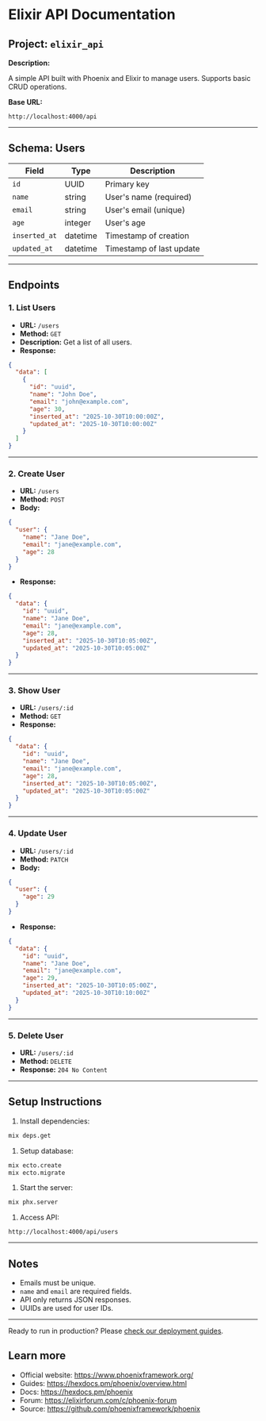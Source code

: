 # Elixir API Documentation

## Project: `elixir_api`

**Description:**

A simple API built with Phoenix and Elixir to manage users. Supports basic CRUD operations.

**Base URL:**

```
http://localhost:4000/api
```

---

## Schema: Users

| Field | Type | Description |
| --- | --- | --- |
| `id` | UUID | Primary key |
| `name` | string | User's name (required) |
| `email` | string | User's email (unique) |
| `age` | integer | User's age |
| `inserted_at` | datetime | Timestamp of creation |
| `updated_at` | datetime | Timestamp of last update |

---

## Endpoints

### 1. List Users

- **URL:** `/users`
- **Method:** `GET`
- **Description:** Get a list of all users.
- **Response:**

```json
{
  "data": [
    {
      "id": "uuid",
      "name": "John Doe",
      "email": "john@example.com",
      "age": 30,
      "inserted_at": "2025-10-30T10:00:00Z",
      "updated_at": "2025-10-30T10:00:00Z"
    }
  ]
}
```

---

### 2. Create User

- **URL:** `/users`
- **Method:** `POST`
- **Body:**

```json
{
  "user": {
    "name": "Jane Doe",
    "email": "jane@example.com",
    "age": 28
  }
}
```

- **Response:**

```json
{
  "data": {
    "id": "uuid",
    "name": "Jane Doe",
    "email": "jane@example.com",
    "age": 28,
    "inserted_at": "2025-10-30T10:05:00Z",
    "updated_at": "2025-10-30T10:05:00Z"
  }
}
```

---

### 3. Show User

- **URL:** `/users/:id`
- **Method:** `GET`
- **Response:**

```json
{
  "data": {
    "id": "uuid",
    "name": "Jane Doe",
    "email": "jane@example.com",
    "age": 28,
    "inserted_at": "2025-10-30T10:05:00Z",
    "updated_at": "2025-10-30T10:05:00Z"
  }
}
```

---

### 4. Update User

- **URL:** `/users/:id`
- **Method:** `PATCH`
- **Body:**

```json
{
  "user": {
    "age": 29
  }
}
```

- **Response:**

```json
{
  "data": {
    "id": "uuid",
    "name": "Jane Doe",
    "email": "jane@example.com",
    "age": 29,
    "inserted_at": "2025-10-30T10:05:00Z",
    "updated_at": "2025-10-30T10:10:00Z"
  }
}
```

---

### 5. Delete User

- **URL:** `/users/:id`
- **Method:** `DELETE`
- **Response:** `204 No Content`

---

## Setup Instructions

1. Install dependencies:

```bash
mix deps.get
```

1. Setup database:

```bash
mix ecto.create
mix ecto.migrate
```

1. Start the server:

```bash
mix phx.server
```

1. Access API:

```
http://localhost:4000/api/users
```

---

## Notes

- Emails must be unique.
- `name` and `email` are required fields.
- API only returns JSON responses.
- UUIDs are used for user IDs.
---
Ready to run in production? Please [check our deployment guides](https://hexdocs.pm/phoenix/deployment.html).

## Learn more

* Official website: https://www.phoenixframework.org/
* Guides: https://hexdocs.pm/phoenix/overview.html
* Docs: https://hexdocs.pm/phoenix
* Forum: https://elixirforum.com/c/phoenix-forum
* Source: https://github.com/phoenixframework/phoenix